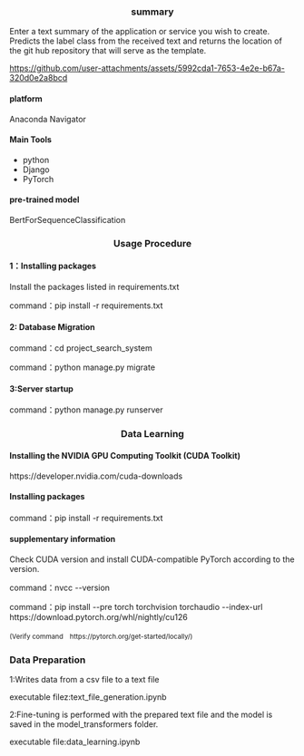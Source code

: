 <h3 align="center">summary</h3>

Enter a text summary of the application or service you wish to create.
Predicts the label class from the received text and returns the location of the git hub repository that will serve as the template.


https://github.com/user-attachments/assets/5992cda1-7653-4e2e-b67a-320d0e2a8bcd



<h4>platform</h4>
Anaconda Navigator

<h4>Main Tools</h4>
<ul>
  <li>python</li>
  <li>Django</li>
  <li>PyTorch</li>
</ul>

<h4>pre-trained model</h4>

BertForSequenceClassification

<h3 align="center">Usage Procedure</h4>
<h4>1：Installing packages</h4>
<p>Install the packages listed in requirements.txt</p>

<p>command：pip install -r requirements.txt</p>

<h4>2: Database Migration</h4>

<p>command：cd project_search_system</p>
<p>command：python manage.py migrate</p>

<h4>3:Server startup</h4>
<p>command：python manage.py runserver</p>

<h3 align="center">Data Learning</h3>

<h4>Installing the NVIDIA GPU Computing Toolkit (CUDA Toolkit)</h4>
<p>https://developer.nvidia.com/cuda-downloads</p>

<h4>Installing packages</h4>
<p>command：pip install -r requirements.txt</p>

<h4>supplementary information</h4>
<p>Check CUDA version and install CUDA-compatible PyTorch according to the version.</p>
<p>command：nvcc --version</p>
<p>command：pip install --pre torch torchvision torchaudio --index-url https://download.pytorch.org/whl/nightly/cu126</p>
<small>(Verify command　https://pytorch.org/get-started/locally/)</small>
　

<h3>Data Preparation</h3>
<p>1:Writes data from a csv file to a text file</p>
<p>executable filez:text_file_generation.ipynb</p>

<p>2:Fine-tuning is performed with the prepared text file and the model is saved in the model_transformers folder.</p>
<p>executable file:data_learning.ipynb</p>

